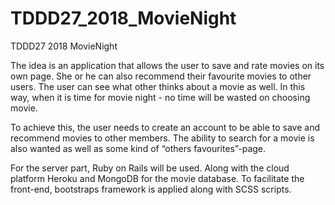# TDDD27_2018_MovieNight
TDDD27 2018 MovieNight

The idea is an application that allows the user to save and rate movies on its own page. She or he can also recommend their favourite movies to other users. The user can see what other thinks about a movie as well. In this way, when it is time for movie night - no time will be wasted on choosing movie. 

To achieve this, the user needs to create an account to be able to save and recommend movies to other members. The ability to search for a movie is also wanted as well as some kind of “others favourites”-page.

For the server part, Ruby on Rails will be used. Along with the cloud platform Heroku and MongoDB for the movie database. To facilitate the front-end, bootstraps framework is applied along with SCSS scripts.